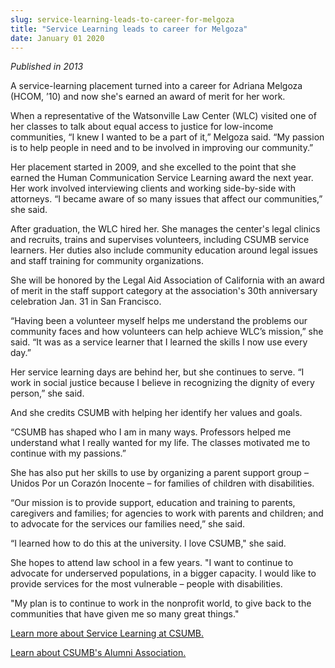 ```yaml
---
slug: service-learning-leads-to-career-for-melgoza
title: "Service Learning leads to career for Melgoza"
date: January 01 2020
---
```


 
<p><i>Published in 2013</i></p>
<p>
  A service-learning placement turned into a career for Adriana Melgoza (HCOM,
  ’10) and now she's earned an award of merit for her work.
</p>
<p>
  When a representative of the Watsonville Law Center (WLC) visited one of her
  classes to talk about equal access to justice for low-income communities, “I
  knew I wanted to be a part of it,” Melgoza said. “My passion is to help people
  in need and to be involved in improving our community.”
</p>
<p>
  Her placement started in 2009, and she excelled to the point that she earned
  the Human Communication Service Learning award the next year. Her work
  involved interviewing clients and working side-by-side with attorneys. “I
  became aware of so many issues that affect our communities,” she said.
</p>
<p>
  After graduation, the WLC hired her. She manages the center's legal clinics
  and recruits, trains and supervises volunteers, including CSUMB service
  learners. Her duties also include community education around legal issues and
  staff training for community organizations.
</p>
<p>
  She will be honored by the Legal Aid Association of California with an award
  of merit in the staff support category at the association's 30th anniversary
  celebration Jan. 31 in San Francisco.
</p>
<p>
  “Having been a volunteer myself helps me understand the problems our community
  faces and how volunteers can help achieve WLC’s mission,” she said. “It was as
  a service learner that I learned the skills I now use every day.”
</p>
<p>
  Her service learning days are behind her, but she continues to serve. “I work
  in social justice because I believe in recognizing the dignity of every
  person,” she said.
</p>
<p>And she credits CSUMB with helping her identify her values and goals.</p>
<p>
  “CSUMB has shaped who I am in many ways. Professors helped me understand what
  I really wanted for my life. The classes motivated me to continue with my
  passions.”
</p>
<p>
  She has also put her skills to use by organizing a parent support group –
  Unidos Por un Corazón Inocente – for families of children with disabilities.
</p>
<p>
  “Our mission is to provide support, education and training to parents,
  caregivers and families; for agencies to work with parents and children; and
  to advocate for the services our families need,” she said.
</p>
<p>“I learned how to do this at the university. I love CSUMB," she said.</p>
<p>
  She hopes to attend law school in a few years. "I want to continue to advocate
  for underserved populations, in a bigger capacity. I would like to provide
  services for the most vulnerable – people with disabilities.
</p>
<p>
  "My plan is to continue to work in the nonprofit world, to give back to the
  communities that have given me so many great things."
</p>
<p>
  <a href="https://service.csumb.edu"
    >Learn more about Service Learning at CSUMB.</a
  >
</p>
<p>
  <a href="https://csumb.edu/alumni/">Learn about CSUMB's Alumni Association.</a>
</p>
 
